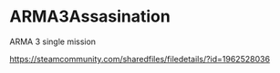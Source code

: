 # ARMA3Assasination
ARMA 3 single mission

https://steamcommunity.com/sharedfiles/filedetails/?id=1962528036
